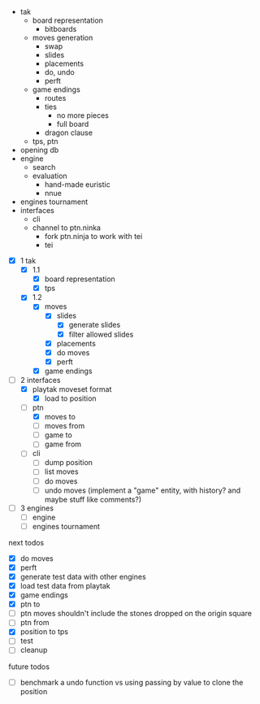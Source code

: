 - tak
  - board representation
    - bitboards
  - moves generation
    - swap
    - slides
    - placements
    - do, undo
    - perft
  - game endings
    - routes
    - ties
      - no more pieces
      - full board
    - dragon clause
  - tps, ptn
- opening db
- engine
  - search
  - evaluation
    - hand-made euristic
    - nnue
- engines tournament
- interfaces
  - cli
  - channel to ptn.ninka
    - fork ptn.ninja to work with tei
    - tei

- [x] 1 tak
  - [x] 1.1
    - [x] board representation
    - [x] tps
  - [x] 1.2
    - [x] moves
      - [x] slides
        - [x] generate slides
        - [x] filter allowed slides
      - [x] placements
      - [x] do moves
      - [x] perft
    - [x] game endings
- [ ] 2 interfaces
  - [x] playtak moveset format
    - [x] load to position
  - [ ] ptn
    - [x] moves to
    - [ ] moves from
    - [ ] game to
    - [ ] game from
  - [ ] cli
    - [ ] dump position
    - [ ] list moves
    - [ ] do moves
    - [ ] undo moves (implement a "game" entity, with history? and maybe stuff like comments?)
- [ ] 3 engines
  - [ ] engine
  - [ ] engines tournament

next todos
- [x] do moves
- [x] perft
- [x] generate test data with other engines
- [x] load test data from playtak
- [x] game endings
- [x] ptn to
- [ ] ptn moves shouldn't include the stones dropped on the origin square 
- [ ] ptn from
- [x] position to tps
- [ ] test
- [ ] cleanup

future todos
- [ ] benchmark a undo function vs using passing by value
      to clone the position
